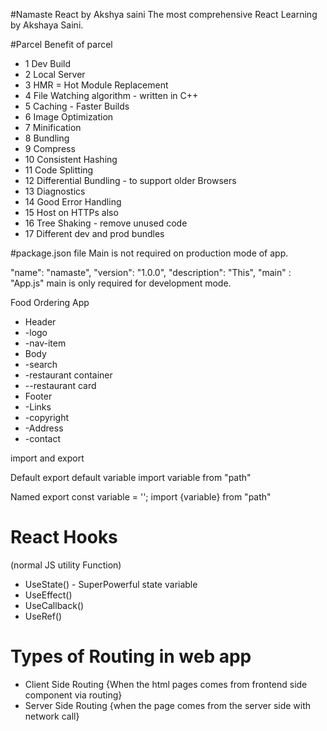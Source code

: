 #Namaste React by Akshya saini
The most comprehensive React Learning by Akshaya Saini.

#Parcel
Benefit of parcel

- 1 Dev Build
- 2 Local Server
- 3 HMR = Hot Module Replacement
- 4 File Watching algorithm - written in C++
- 5 Caching - Faster Builds
- 6 Image Optimization
- 7 Minification
- 8 Bundling
- 9 Compress
- 10 Consistent Hashing
- 11 Code Splitting
- 12 Differential Bundling - to support older Browsers
- 13 Diagnostics
- 14 Good Error Handling
- 15 Host on HTTPs also
- 16 Tree Shaking - remove unused code
- 17 Different dev and prod bundles

#package.json file
Main is not required on production mode of app.

"name": "namaste",
"version": "1.0.0",
"description": "This",
"main" : "App.js"
main is only required for development mode.

Food Ordering App

- Header
- -logo
- -nav-item
- Body
- -search
- -restaurant container
- --restaurant card
- Footer
- -Links
- -copyright
- -Address
- -contact

import and export

Default
export default variable
import variable from "path"

Named
export const variable = '';
import {variable} from "path"

# React Hooks

(normal JS utility Function)

- UseState() - SuperPowerful state variable
- UseEffect()
- UseCallback()
- UseRef()

# Types of Routing in web app

- Client Side Routing {When the html pages comes from frontend side component via routing}
- Server Side Routing {when the page comes from the server side with network call}